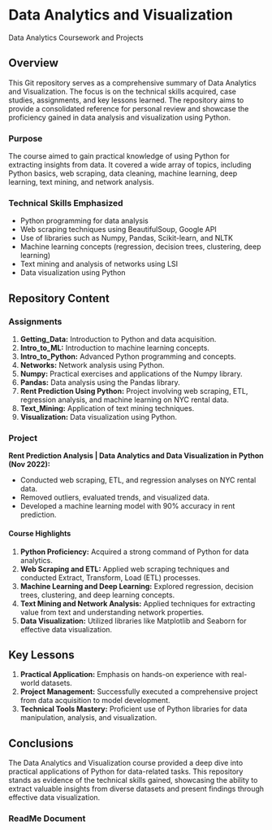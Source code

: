 # Data Analytics and Visualization
Data Analytics Coursework and Projects

## Overview
This Git repository serves as a comprehensive summary of Data Analytics and Visualization. The focus is on the technical skills acquired, case studies, assignments, and key lessons learned. The repository aims to provide a consolidated reference for personal review and showcase the proficiency gained in data analysis and visualization using Python.

### Purpose
The course aimed to gain practical knowledge of using Python for extracting insights from data. It covered a wide array of topics, including Python basics, web scraping, data cleaning, machine learning, deep learning, text mining, and network analysis.

### Technical Skills Emphasized
- Python programming for data analysis
- Web scraping techniques using BeautifulSoup, Google API
- Use of libraries such as Numpy, Pandas, Scikit-learn, and NLTK
- Machine learning concepts (regression, decision trees, clustering, deep learning)
- Text mining and analysis of networks using LSI
- Data visualization using Python

## Repository Content

### Assignments
1. **Getting_Data:** Introduction to Python and data acquisition.
2. **Intro_to_ML:** Introduction to machine learning concepts.
3. **Intro_to_Python:** Advanced Python programming and concepts.
4. **Networks:** Network analysis using Python.
5. **Numpy:** Practical exercises and applications of the Numpy library.
6. **Pandas:** Data analysis using the Pandas library.
7. **Rent Prediction Using Python:** Project involving web scraping, ETL, regression analysis, and machine learning on NYC rental data.
8. **Text_Mining:** Application of text mining techniques.
9. **Visualization:** Data visualization using Python.

### Project
**Rent Prediction Analysis | Data Analytics and Data Visualization in Python (Nov 2022):**
- Conducted web scraping, ETL, and regression analyses on NYC rental data.
- Removed outliers, evaluated trends, and visualized data.
- Developed a machine learning model with 90% accuracy in rent prediction.

#### Course Highlights
1. **Python Proficiency:** Acquired a strong command of Python for data analytics.
2. **Web Scraping and ETL:** Applied web scraping techniques and conducted Extract, Transform, Load (ETL) processes.
3. **Machine Learning and Deep Learning:** Explored regression, decision trees, clustering, and deep learning concepts.
4. **Text Mining and Network Analysis:** Applied techniques for extracting value from text and understanding network properties.
5. **Data Visualization:** Utilized libraries like Matplotlib and Seaborn for effective data visualization.

## Key Lessons
1. **Practical Application:** Emphasis on hands-on experience with real-world datasets.
2. **Project Management:** Successfully executed a comprehensive project from data acquisition to model development.
3. **Technical Tools Mastery:** Proficient use of Python libraries for data manipulation, analysis, and visualization.

## Conclusions
The Data Analytics and Visualization course provided a deep dive into practical applications of Python for data-related tasks. This repository stands as evidence of the technical skills gained, showcasing the ability to extract valuable insights from diverse datasets and present findings through effective data visualization.

### ReadMe Document
